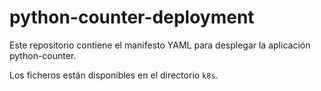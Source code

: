 # python-counter-deployment

Este repositorio contiene el manifesto YAML para desplegar la aplicación python-counter.

Los ficheros están disponibles en el directorio `k8s`.
